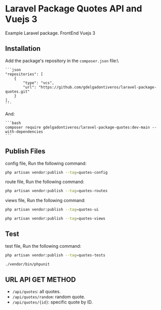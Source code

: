 # Laravel Package Quotes API and Vuejs 3

Example Laravel package.
FrontEnd Vuejs 3

## Installation


Add the package's repository in the `composer.json` file:\
 

 	```json
    "repositories": [
        {
            "type": "vcs",
            "url": "https://github.com/gdelgadontiveros/laravel-package-quotes.git"
        }
    ],
	```
And:

	```bash
	composer require gdelgadontiveros/laravel-package-quotes:dev-main --with-dependencies
	```


## Publish Files

config file, Run the following command:

```bash
php artisan vendor:publish --tag=quotes-config
```
 
route file, Run the following command:

```bash
php artisan vendor:publish --tag=quotes-routes
```

views file, Run the following command:

```bash
php artisan vendor:publish --tag=quotes-ui
```

```bash
php artisan vendor:publish --tag=quotes-views
```

## Test

test file, Run the following command:

```bash
php artisan vendor:publish --tag=quotes-tests
```

```bash
./vendor/bin/phpunit
```


## URL API GET METHOD

- `/api/quotes`: all quotes.
- `/api/quotes/random`: random quote.
- `/api/quotes/{id}`: specific quote by ID.